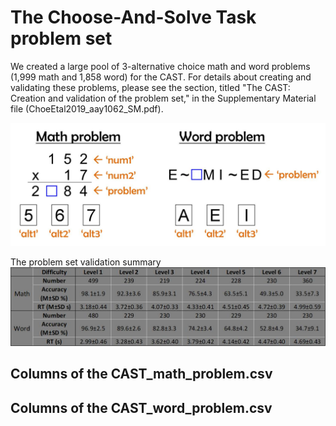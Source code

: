 # The Choose-And-Solve Task problem set

We created a large pool of 3-alternative choice math and word problems (1,999 math and 1,858 word) for the CAST. 
For details about creating and validating these problems, please see the section, titled "The CAST: Creation and validation of the problem set," in the Supplementary Material file (ChoeEtal2019_aay1062_SM.pdf).

<img src="https://raw.githubusercontent.com/kywch/CAST_jsPsych/master/problem-set/Problem_format.jpg" width="600"/>

The problem set validation summary<br>
<img src="https://raw.githubusercontent.com/kywch/CAST_jsPsych/master/problem-set/Summary.jpg" width="600"/>

## Columns of the CAST_math_problem.csv

## Columns of the CAST_word_problem.csv
